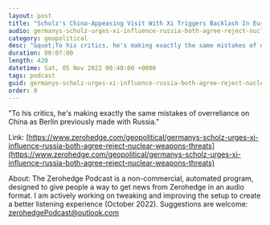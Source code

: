 ```yaml
---
layout: post
title: "Scholz's China-Appeasing Visit With Xi Triggers Backlash In Europe"
audio: germanys-scholz-urges-xi-influence-russia-both-agree-reject-nuclear-weapons-threats-0
category: geopolitical
desc: "&quot;To his critics, he's making exactly the same mistakes of overreliance on China as Berlin previously made with Russia.&quot;"
duration: 00:07:00
length: 420
datetime: Sat, 05 Nov 2022 00:40:00 +0000
tags: podcast
guid: germanys-scholz-urges-xi-influence-russia-both-agree-reject-nuclear-weapons-threats-0
order: 0
---
```

&quot;To his critics, he's making exactly the same mistakes of overreliance on China as Berlin previously made with Russia.&quot;

Link: [https://www.zerohedge.com/geopolitical/germanys-scholz-urges-xi-influence-russia-both-agree-reject-nuclear-weapons-threats](https://www.zerohedge.com/geopolitical/germanys-scholz-urges-xi-influence-russia-both-agree-reject-nuclear-weapons-threats)

About: The Zerohedge Podcast is a non-commercial, automated program, designed to give people a way to get news from Zerohedge in an audio format.  I am actively working on tweaking and improving the setup to create a better listening experience (October 2022).  Suggestions are welcome: [zerohedgePodcast@outlook.com](mailto:zerohedgePodcast@outlook.com)
